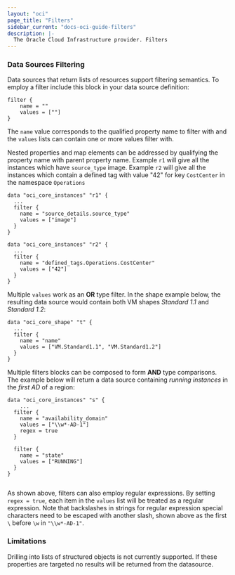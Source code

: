 ```yaml
---
layout: "oci"
page_title: "Filters"
sidebar_current: "docs-oci-guide-filters"
description: |-
  The Oracle Cloud Infrastructure provider. Filters
---
```

### Data Sources Filtering

Data sources that return lists of resources support filtering semantics. 
To employ a filter include this block in your data source definition:

```hcl
filter {
	name = ""
	values = [""]
}
```

The `name` value corresponds to the qualified property name to filter with
and the `values` lists can contain one or more values filter with.  

Nested properties and map elements can be addressed by qualifying the property name with parent property name.
Example `r1` will give all the instances which have `source_type` image.
Example `r2` will give all the instances which contain a defined tag with value "42" for key `CostCenter` in the namespace `Operations`

```hcl
data "oci_core_instances" "r1" {
  ...
  filter {
    name = "source_details.source_type"
    values = ["image"]
  }
}

data "oci_core_instances" "r2" {
  ...
  filter {
    name = "defined_tags.Operations.CostCenter"
    values = ["42"]
  }
}

```

Multiple `values` work as an **OR** type filter. In the shape 
example below, the resulting data source would contain both VM 
shapes _Standard 1.1_ and _Standard 1.2_:

```hcl
data "oci_core_shape" "t" {
  ...
  filter {
    name = "name"
    values = ["VM.Standard1.1", "VM.Standard1.2"]
  }
}
```

Multiple filters blocks can be composed to form **AND** type comparisons. The example below will return a data source containing 
_running instances_ in the _first AD_ of a region:

```hcl
data "oci_core_instances" "s" {
	...
  filter {
    name = "availability_domain"
    values = ["\\w*-AD-1"]
    regex = true
  }

  filter {
    name = "state"
    values = ["RUNNING"]
  }
}
        
```

As shown above, filters can also employ regular expressions. By setting
`regex = true`, each item in the `values` list will be treated as a 
regular expression. Note that backslashes in strings for regular
expression special characters need to be escaped with another slash,
shown above as the first `\` before `\w` in `"\\w*-AD-1"`.

### Limitations
Drilling into lists of structured objects is not currently supported. If these properties are targeted no results will be returned from the datasource.
